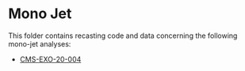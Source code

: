 # Mono Jet
This folder contains recasting code and data concerning the following mono-jet analyses:

 * [CMS-EXO-20-004](http://cms-results.web.cern.ch/cms-results/public-results/publications/EXO-20-004/)
